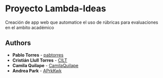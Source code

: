 # Proyecto Lambda-Ideas
Creación de app web que automatice el uso de rúbricas para evaluaciones en el ambito académico

## Authors

* **Pablo Torres** - [pabtorres](https://github.com/pabtorres)
* **Cristián Llull Torres** - [CILT](https://github.com/CILT)
* **Camila Quilape** - [CamilaQuilape](https://github.com/camilaquilape)
* **Andrea Park** - [APrkKwk](https://github.com/aprkkwk)


